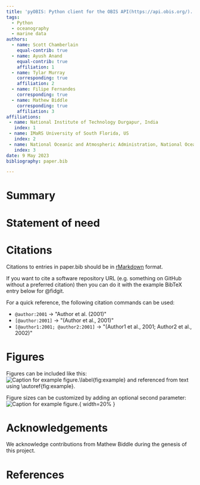 ```yaml
---
title: 'pyOBIS: Python client for the OBIS API(https://api.obis.org/).'
tags:
  - Python
  - oceanography
  - marine data
authors:
  - name: Scott Chamberlain
    equal-contrib: true
  - name: Ayush Anand
    equal-contrib: true
    affiliation: 1
  - name: Tylar Murray
    corresponding: true
    affiliation: 2
  - name: Filipe Fernandes
    corresponding: true
  - name: Mathew Biddle
    corresponding: true
    affiliation: 3
affiliations:
 - name: National Institute of Technology Durgapur, India
   index: 1
 - name: IMaRS University of South Florida, US
   index: 2
 - name: National Oceanic and Atmospheric Administration, National Ocean Service, Integrated Ocean Observing System, US
   index: 3
date: 9 May 2023
bibliography: paper.bib

---
```


# Summary


# Statement of need

# Citations

Citations to entries in paper.bib should be in
[rMarkdown](http://rmarkdown.rstudio.com/authoring_bibliographies_and_citations.html)
format.

If you want to cite a software repository URL (e.g. something on GitHub without a preferred
citation) then you can do it with the example BibTeX entry below for @fidgit.

For a quick reference, the following citation commands can be used:
- `@author:2001`  ->  "Author et al. (2001)"
- `[@author:2001]` -> "(Author et al., 2001)"
- `[@author1:2001; @author2:2001]` -> "(Author1 et al., 2001; Author2 et al., 2002)"

# Figures

Figures can be included like this:
![Caption for example figure.\label{fig:example}](figure.png)
and referenced from text using \autoref{fig:example}.

Figure sizes can be customized by adding an optional second parameter:
![Caption for example figure.](figure.png){ width=20% }

# Acknowledgements

We acknowledge contributions from Mathew Biddle during the genesis of this project.

# References
